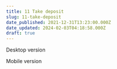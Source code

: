 ```yaml
---
title: 11 Take deposit
slug: 11-take-deposit
date_published: 2021-12-31T13:23:00.000Z
date_updated: 2024-02-03T04:18:58.000Z
draft: true
---
```


Desktop version

Mobile version
